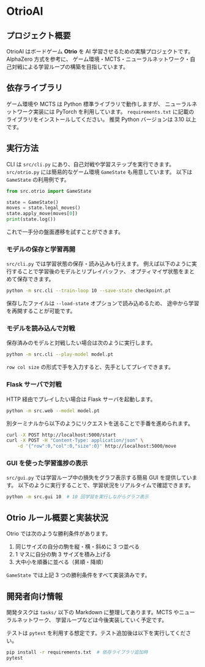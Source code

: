 # OtrioAI

## プロジェクト概要
OtrioAI はボードゲーム **Otrio** を AI 学習させるための実験プロジェクトです。AlphaZero 方式を参考に、
ゲーム環境・MCTS・ニューラルネットワーク・自己対戦による学習ループの構築を目指しています。

## 依存ライブラリ
ゲーム環境や MCTS は Python 標準ライブラリで動作しますが、
ニューラルネットワーク実装には PyTorch を利用しています。
`requirements.txt` に記載のライブラリをインストールしてください。
推奨 Python バージョンは 3.10 以上です。

## 実行方法
CLI は `src/cli.py` にあり、自己対戦や学習ステップを実行できます。`src/otrio.py` には簡易的なゲーム環境 `GameState` も用意しています。
以下は `GameState` の利用例です。

```python
from src.otrio import GameState

state = GameState()
moves = state.legal_moves()
state.apply_move(moves[0])
print(state.log())
```

これで一手分の盤面遷移を試すことができます。

### モデルの保存と学習再開

`src/cli.py` では学習状態の保存・読み込みも行えます。
例えば以下のように実行することで学習後のモデルとリプレイバッファ、
オプティマイザ状態をまとめて保存できます。

```bash
python -m src.cli --train-loop 10 --save-state checkpoint.pt
```

保存したファイルは `--load-state` オプションで読み込めるため、
途中から学習を再開することが可能です。

### モデルを読み込んで対戦

保存済みのモデルと対戦したい場合は次のように実行します。

```bash
python -m src.cli --play-model model.pt
```

`row col size` の形式で手を入力すると、先手としてプレイできます。

### Flask サーバで対戦

HTTP 経由でプレイしたい場合は Flask サーバを起動します。

```bash
python -m src.web --model model.pt
```

別ターミナルから以下のようにリクエストを送ることで手番を進められます。

```bash
curl -X POST http://localhost:5000/start
curl -X POST -H "Content-Type: application/json" \
    -d '{"row":0,"col":0,"size":0}' http://localhost:5000/move
```

### GUI を使った学習進捗の表示

`src/gui.py` では学習ループ中の損失をグラフ表示する簡易 GUI を提供しています。
以下のように実行することで、学習状況をリアルタイムで確認できます。

```bash
python -m src.gui 10  # 10 回学習を実行しながらグラフ表示
```

## Otrio ルール概要と実装状況
Otrio では次のような勝利条件があります。

1. 同じサイズの自分の駒を縦・横・斜めに 3 つ並べる
2. 1 マスに自分の駒 3 サイズを積み上げる
3. 大中小を順番に並べる（昇順・降順）

`GameState` では上記 3 つの勝利条件をすべて実装済みです。

## 開発者向け情報
開発タスクは `tasks/` 以下の Markdown に整理してあります。MCTS やニューラルネットワーク、
学習ループなどは今後実装していく予定です。

テストは `pytest` を利用する想定です。テスト追加後は以下を実行してください。

```bash
pip install -r requirements.txt  # 依存ライブラリ追加時
pytest
```
